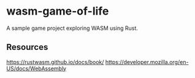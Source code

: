# wasm-game-of-life
A sample game project exploring WASM using Rust.

## Resources 
https://rustwasm.github.io/docs/book/
https://developer.mozilla.org/en-US/docs/WebAssembly



